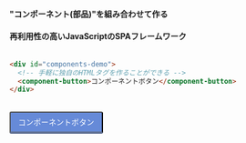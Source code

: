 #### "コンポーネント(部品)"を組み合わせて作る

#### 再利用性の高いJavaScriptのSPAフレームワーク

```html

<div id="components-demo">
  <!-- 手軽に独自のHTMLタグを作ることができる -->
  <component-button>コンポーネントボタン</component-button>
</div>
```
<br>
<button class="square_btn">コンポーネントボタン</button>

<style>
.square_btn{
    display: inline-block;
    padding: 0.5em 1em;
    text-decoration: none;
    background: #668ad8;/*ボタン色*/
    color: #FFF;
    border-bottom: solid 4px #627295;
    border-radius: 3px;
}
.square_btn:active {/*ボタンを押したとき*/
    -ms-transform: translateY(4px);
    -webkit-transform: translateY(4px);
    transform: translateY(4px);/*下に動く*/
    box-shadow: 0px 0px 1px rgba(0, 0, 0, 0.2);/*影を小さく*/
    border-bottom: none;
}
</style>